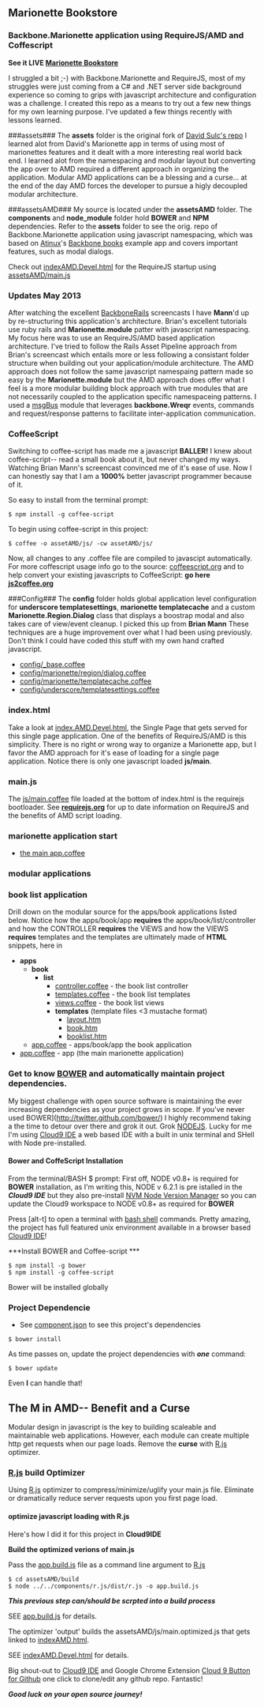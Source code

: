 ## Marionette Bookstore ##
### Backbone.Marionette application using RequireJS/AMD and Coffescript ###

**See it LIVE [Marionette Bookstore](https://c9.io/t2k/backbone_marionette-requirejs/workspace/indexAMD.Devel.html)**

I struggled a bit ;-) with Backbone.Marionette and RequireJS, most of my struggles were just coming from a C# and .NET server side background
experience so coming to grips with javascript architecture and configuration was a challenge.  I created this repo as a means to try out
a few new things for my own learning purpose.  I've updated a few things recently with lessons learned.

###assets###
The **assets** folder is the original fork of [David Sulc's repo](https://github.com/davidsulc/backbone.marionette-atinux-books)
I learned alot from David's Marionette app in terms of using most of marionettes features and it dealt with a more interesting real world back end.
I learned alot from the namespacing and modular layout but converting the app over to AMD required a different approach in organizing the application.
Modular AMD applications can be a blessing and a curse... at the end of the day AMD forces the developer to pursue a higly decoupled modular architecture.

###assetsAMD###
My source is located under the **assetsAMD** folder.  The **components** and **node_module** folder hold **BOWER** and **NPM** dependencies. Refer to the
**assets** folder to see the orig. repo of Backbone.Marionette application using javascript namespacing, which was based on [Atinux](http://www.atinux.fr)'s
[Backbone books](http://www.atinux.fr/backbone-books/) example app and covers important features, such as modal dialogs.

Check out [indexAMD.Devel.html](https://github.com/t2k/backbone.marionette-RequireJS/blob/master/indexAMD.Devel.html) for the RequireJS startup using
[assetsAMD/main.js](https://github.com/t2k/backbone.marionette-RequireJS/blob/master/assetsAMD/js/main.js)

### Updates May 2013 ###
After watching the excellent [BackboneRails](http://backbonerails.com) screencasts I have __Mann__'d up by re-structuring this application's architecture.
Brian's excellent tutorials use ruby rails and __Marionette.module__ patter with javascript namespacing.  My focus here was to use an RequireJS/AMD based
application architecture.  I've tried to follow the Rails Asset Pipeline approach from Brian's screencast which entails more or less following a consistant
folder structure when building out your application/module architecture.  The AMD approach does not follow the same javascript namespaing pattern made so
easy by the **Marionette.module** but the AMD approach does offer what I feel is a more modular building block approach with true modules that are not
necessarily coupled to the application specific namespaceing patterns.  I used a [msgBus](https://github.com/t2k/backbone.marionette-RequireJS/blob/master/assetsAMD/js/msgbus.coffee)
module that leverages **backbone.Wreqr** events, commands and request/response patterns to facilitate inter-application communication.

### CoffeeScript ###
Switching to coffee-script has made me a javascript __BALLER!__ I knew about coffee-script-- read a small book about it, but never changed my ways.
Watching Brian Mann's screencast convinced me of it's ease of use.  Now I can honestly say that I am a __1000%__ better javascript programmer because of it.

So easy to install from the terminal prompt:
~~~
$ npm install -g coffee-script
~~~

To begin using coffee-script in this project:
~~~
$ coffee -o assetAMD/js/ -cw assetAMD/js/
~~~

Now, all changes to any .coffee file are compiled to javascipt automatically. For more coffescript usage info go to the source: [coffeescript.org](http://coffeescript.org)
and to help convert your existing javascripts to CoffeeScript: __go here [js2coffee.org](http://js2coffee.org)__

###Config###
The __config__ folder holds global application level configuration for __underscore templatesettings__, __marionette templatecache__ and a custom __Marionette.Region.Dialog__
class that displays a boostrap modal and also takes care of view/event cleanup.  I picked this up from **Brian Mann**  These techniques are a huge improvement over what I had
been using previously.  Don't think I could have coded this stuff with my own hand crafted javascript.

* [config/_base.coffee](https://github.com/t2k/backbone.marionette-RequireJS/blob/master/assetsAMD/js/config/_base.coffee)
* [config/marionette/region/dialog.coffee](https://github.com/t2k/backbone.marionette-RequireJS/blob/master/assetsAMD/js/config/marionette/region/dialog.coffee)
* [config/marionette/templatecache.coffee](https://github.com/t2k/backbone.marionette-RequireJS/blob/master/assetsAMD/js/config/marionette/templatecache.coffee)
* [config/underscore/templatesettings.coffee](https://github.com/t2k/backbone.marionette-RequireJS/blob/master/assetsAMD/js/config/underscore/templatesettings.coffee)

### index.html ###
Take a look at [index.AMD.Devel.html](https://github.com/t2k/backbone.marionette-RequireJS/blob/master/indexAMD.Devel.html), the Single Page that gets served for
this single page application.  One of the benefits of RequireJS/AMD is this simplicity.  There is no right or wrong way to organize a Marionette app, but I favor
the AMD approach for it's ease of loading for a single page application.  Notice there is only one javascript loaded **js/main**.

### main.js ###
The [js/main.coffee](https://github.com/t2k/backbone.marionette-RequireJS/blob/master/assetsAMD/js/main.coffee) file loaded at the bottom of index.html is the requirejs
bootloader.  See __[requirejs.org](http://requirejs.org)__ for up to date information on RequireJS and the benefits of AMD script loading.

### marionette application start ###
* [the main app.coffee](https://github.com/t2k/backbone.marionette-RequireJS/blob/master/assetsAMD/js/app.coffee)

### modular applications
### book list application
Drill down on the modular source for the apps/book applications listed below.  Notice how the apps/book/app __requires__ the apps/book/list/controller and how
the CONTROLLER __requires__ the VIEWS and how the VIEWS __requires__ templates and the templates are ultimately made of __HTML__ snippets, here in
* __apps__
    * __book__
        * __list__
            * [controller.coffee](https://github.com/t2k/backbone.marionette-RequireJS/blob/master/assetsAMD/js/apps/book/list/controller.coffee) - the book list controller
            * [templates.coffee](https://github.com/t2k/backbone.marionette-RequireJS/blob/master/assetsAMD/js/apps/book/list/templates.coffee) - the book list templates
            * [views.coffee](https://github.com/t2k/backbone.marionette-RequireJS/blob/master/assetsAMD/js/apps/book/list/views.coffee) - the book list views
            * __templates__ (template files <3 mustache format)
                *  [layout.htm](https://github.com/t2k/backbone.marionette-RequireJS/blob/master/assetsAMD/js/apps/book/list/templates/layout.htm)
                *  [book.htm](https://github.com/t2k/backbone.marionette-RequireJS/blob/master/assetsAMD/js/apps/book/list/templates/book.htm)
                *  [booklist.htm](https://github.com/t2k/backbone.marionette-RequireJS/blob/master/assetsAMD/js/apps/book/list/templates/booklist.htm)
    *  [app.coffee](https://github.com/t2k/backbone.marionette-RequireJS/blob/master/assetsAMD/js/apps/book/app.coffee) - apps/book/app  the book application
* [app.coffee](https://github.com/t2k/backbone.marionette-RequireJS/blob/master/assetsAMD/js/app.coffee)  - app (the main marionette application)

### Get to know [BOWER](http://twitter.github.com/bower/) and automatically maintain project dependencies. ###
My biggest challenge with open source software is maintaining the ever increasing dependencies as your project grows in scope.  If you've never used
BOWER](http://twitter.github.com/bower/) I highly recommend taking a the time to detour over there and grok it out.  Grok [NODEJS](http://nodejs.org).
Lucky for me I'm using [Cloud9 IDE](https://c9.io) a web based IDE with a built in unix terminal and SHell with Node pre-installed.

#### Bower and CoffeScript Installation
From the terminal/BASH $ prompt:
First off, NODE v0.8+ is required for __BOWER__ installation, as I'm writing this, NODE v 6.2.1 is pre istalled in the ***Cloud9 IDE*** but they also pre-install
[NVM Node Version Manager](https://github.com/creationix/nvm) so you can update the Cloud9 workspace to NODE v0.8+ as required for __BOWER__

Press [alt-t] to open a terminal with [bash shell](http://linuxcommand.org/learning_the_shell.php) commands.  Pretty amazing, the project has full
featured unix environment available in a browser based [Cloud9 IDE](https://c9.io)!

***Install BOWER and Coffee-script ***
~~~
$ npm install -g bower
$ npm install -g coffee-script
~~~

Bower will be installed globally

### Project Dependencie ###
* See [component.json](https://github.com/t2k/backbone.marionette-RequireJS/blob/master/component.json) to see this project's dependencies

~~~
$ bower install
~~~

As time passes on, update the project dependencies with ***one*** command:
~~~
$ bower update
~~~
Even __I__ can handle that!

## The M in AMD-- Benefit and a Curse
Modular design in javascript is the key to building scaleable and maintainable web applications.  However, each module can create multiple http get
requests when our page loads.  Remove the __curse__ with [R.js](git://github.com/jrburke/r.js.git) optimizer.

### [R.js](https://github.com/jrburke/r.js.git) build Optimizer
Using [R.js](https://github.com/jrburke/r.js.git) optimizer to compress/minimize/uglify your main.js file.  Eliminate or dramatically reduce
server requests upon you first page load.

#### optimize javascript loading with R.js
Here's how I did it for this project in __Cloud9IDE__

__Build the optimized verions of main.js__

Pass the [app.build.js](https://github.com/t2k/backbone.marionette-RequireJS/blob/master/assetsAMD/build/app.build.js) file as a command line
argument to [R.js](https://github.com/jrburke/r.js.git)
~~~
$ cd assetsAMD/build
$ node ../../components/r.js/dist/r.js -o app.build.js
~~~
***This previous step can/should be scrpted into a build process***

SEE [app.build.js](https://github.com/t2k/backbone.marionette-RequireJS/blob/master/assetsAMD/build/app.build.js) for details.

The optimizer 'output' builds the assetsAMD/js/main.optimized.js that gets linked to [indexAMD.html](https://github.com/t2k/backbone.marionette-RequireJS/blob/master/indexAMD.html).

SEE [indexAMD.Devel.html](https://github.com/t2k/backbone.marionette-RequireJS/blob/master/indexAMD.Devel.html) for details.

Big shout-out to [Cloud9 IDE](https://c9.io) and Google Chrome Extension [Cloud 9 Button for Github](https://chrome.google.com/webstore/detail/gkddhhofgajgmgfebhaiihlahjmjkmph)
one click to clone/edit any github repo.  Fantastic!

***Good luck on your open source journey!***